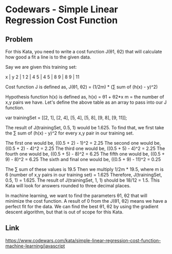 # Codewars - Simple Linear Regression Cost Function

## Problem
For this Kata, you need to write a cost function J(θ1, θ2) that will calculate how good a fit a line is to the given data.

Say we are given this training set:

x | y
2 | 1
2 | 4
5 | 4
5 | 8
9 | 8
9 | 11

Cost function J is defined as,
J(θ1, θ2) = (1/2m) * (∑ sum of (h(x) - y)^2)  

Hypothesis function h(x) is defined as,
h(x) = θ1 + θ2*x
m = the number of x,y pairs we have.
Let's define the above table as an array to pass into our J function.

var trainingSet = [[2, 1], [2, 4], [5, 4], [5, 8], [9, 8], [9, 11]];

The result of J(trainingSet, 0.5, 1) would be 1.625.
To find that, we first take the ∑ sum of (h(x) - y)^2 for every x,y pair in our training set.

The first one would be, ((0.5 + 2) - 1)^2 = 2.25
The second one would be, ((0.5 + 2) - 4)^2 = 2.25
The third one would be, ((0.5 + 5) - 4)^2 = 2.25
The fourth one would be, ((0.5 + 5) - 8)^2 = 6.25
The fifth one would be, ((0.5 + 9) - 8)^2 = 6.25
The sixth and final one would be, ((0.5 + 9) - 11)^2 = 0.25

The ∑ sum of these values is 19.5
Then we multiply 1/2m * 19.5, where m is 6 (number of x,y pairs in our training set) = 1.625
Therefore, J(trainingSet, 0.5, 1) = 1.625.
The result of J(trainingSet, 1, 1) should be 18/12 = 1.5. This Kata will look for answers rounded to three decimal places.

In machine learning, we want to find the parameters θ1, θ2 that will minimize the cost function. A result of 0 from the J(θ1, θ2) means we have a perfect fit for the data. We can find the best θ1, θ2 by using the gradient descent algorithm, but that is out of scope for this Kata.
## Link
https://www.codewars.com/kata/simple-linear-regression-cost-function-machine-learning/javascript
